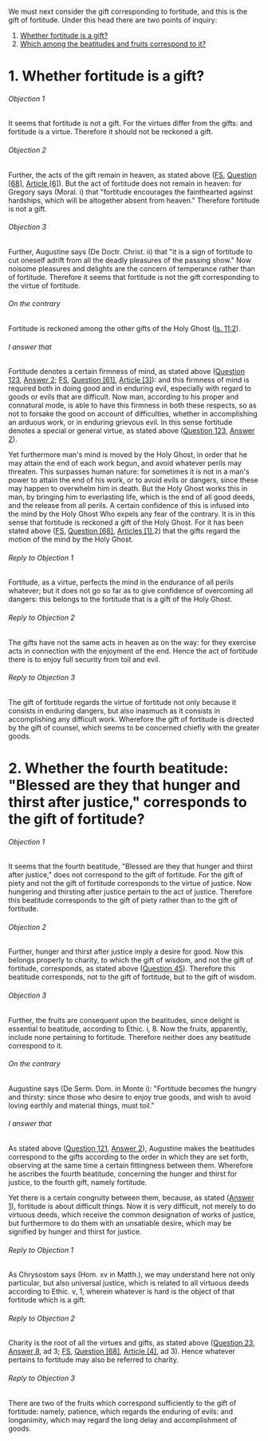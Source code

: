 We must next consider the gift corresponding to fortitude, and this is the gift of fortitude. Under this head there are two points of inquiry:  

1. [ Whether fortitude is a gift?](#1.%20Whether%20fortitude%20is%20a%20gift?)
2. [ Which among the beatitudes and fruits correspond to it?](#2.%20Whether%20the%20fourth%20beatitude:%20"Blessed%20are%20they%20that%20hunger%20and%20thirst%20after%20justice,"%20corresponds%20to%20the%20gift%20of%20fortitude?)



# 1. Whether fortitude is a gift? 

###### Objection 1
It seems that fortitude is not a gift. For the virtues differ from the gifts: and fortitude is a virtue. Therefore it should not be reckoned a gift.  

###### Objection 2
Further, the acts of the gift remain in heaven, as stated above ([FS](../FS.html), [Question \[68\]](../FS/FS068.html#FSQ68OUTP1), [Article \[6\]](../FS/FS068.html#FSQ68A6THEP1)). But the act of fortitude does not remain in heaven: for Gregory says (Moral. i) that "fortitude encourages the fainthearted against hardships, which will be altogether absent from heaven." Therefore fortitude is not a gift.  

###### Objection 3
Further, Augustine says (De Doctr. Christ. ii) that "it is a sign of fortitude to cut oneself adrift from all the deadly pleasures of the passing show." Now noisome pleasures and delights are the concern of temperance rather than of fortitude. Therefore it seems that fortitude is not the gift corresponding to the virtue of fortitude.  

###### On the contrary
Fortitude is reckoned among the other gifts of the Holy Ghost ([Is. 11:2](http://bible.gospelcom.net/bible?Is++11:2)).  

###### I answer that
Fortitude denotes a certain firmness of mind, as stated above ([Question 123](../123-124.%20Fortitude/123.%20Fortitude.md), [Answer 2](../123-124.%20Fortitude/123.%20Fortitude.md#2.%20Whether%20fortitude%20is%20a%20special%20virtue?%20); [FS](../FS.html), [Question \[61\]](../FS/FS061.html#FSQ61OUTP1), [Article \[3\]](../FS/FS061.html#FSQ61A3THEP1)): and this firmness of mind is required both in doing good and in enduring evil, especially with regard to goods or evils that are difficult. Now man, according to his proper and connatural mode, is able to have this firmness in both these respects, so as not to forsake the good on account of difficulties, whether in accomplishing an arduous work, or in enduring grievous evil. In this sense fortitude denotes a special or general virtue, as stated above ([Question 123](../123-124.%20Fortitude/123.%20Fortitude.md), [Answer 2](../123-124.%20Fortitude/123.%20Fortitude.md#2.%20Whether%20fortitude%20is%20a%20special%20virtue?%20)).  

Yet furthermore man's mind is moved by the Holy Ghost, in order that he may attain the end of each work begun, and avoid whatever perils may threaten. This surpasses human nature: for sometimes it is not in a man's power to attain the end of his work, or to avoid evils or dangers, since these may happen to overwhelm him in death. But the Holy Ghost works this in man, by bringing him to everlasting life, which is the end of all good deeds, and the release from all perils. A certain confidence of this is infused into the mind by the Holy Ghost Who expels any fear of the contrary. It is in this sense that fortitude is reckoned a gift of the Holy Ghost. For it has been stated above ([FS](../FS.html), [Question \[68\]](../FS/FS068.html#FSQ68OUTP1), [Articles \[1\]](../FS/FS068.html#FSQ68ATHEP1),2) that the gifts regard the motion of the mind by the Holy Ghost.  

###### Reply to Objection 1
Fortitude, as a virtue, perfects the mind in the endurance of all perils whatever; but it does not go so far as to give confidence of overcoming all dangers: this belongs to the fortitude that is a gift of the Holy Ghost.  

###### Reply to Objection 2
The gifts have not the same acts in heaven as on the way: for they exercise acts in connection with the enjoyment of the end. Hence the act of fortitude there is to enjoy full security from toil and evil.  

###### Reply to Objection 3
The gift of fortitude regards the virtue of fortitude not only because it consists in enduring dangers, but also inasmuch as it consists in accomplishing any difficult work. Wherefore the gift of fortitude is directed by the gift of counsel, which seems to be concerned chiefly with the greater goods.  




# 2. Whether the fourth beatitude: "Blessed are they that hunger and thirst after justice," corresponds to the gift of fortitude? 

###### Objection 1
It seems that the fourth beatitude, "Blessed are they that hunger and thirst after justice," does not correspond to the gift of fortitude. For the gift of piety and not the gift of fortitude corresponds to the virtue of justice. Now hungering and thirsting after justice pertain to the act of justice. Therefore this beatitude corresponds to the gift of piety rather than to the gift of fortitude.  

###### Objection 2
Further, hunger and thirst after justice imply a desire for good. Now this belongs properly to charity, to which the gift of wisdom, and not the gift of fortitude, corresponds, as stated above ([Question 45](../../../1-46.%20Theological%20Virtues/23-46.%20Charity/45.%20Gift%20of%20Wisdom.md)). Therefore this beatitude corresponds, not to the gift of fortitude, but to the gift of wisdom.

###### Objection 3
Further, the fruits are consequent upon the beatitudes, since delight is essential to beatitude, according to Ethic. i, 8. Now the fruits, apparently, include none pertaining to fortitude. Therefore neither does any beatitude correspond to it.  

###### On the contrary
Augustine says (De Serm. Dom. in Monte i): "Fortitude becomes the hungry and thirsty: since those who desire to enjoy true goods, and wish to avoid loving earthly and material things, must toil."  

###### I answer that
As stated above ([Question 121](../../118-122.%20Vices%20Opposed%20to%20Liberality/121.%20Piety.md), [Answer 2](../../118-122.%20Vices%20Opposed%20to%20Liberality/121.%20Piety.md#2.%20Whether%20the%20second%20beatitude,%20"Blessed%20are%20the%20meek,"%20corresponds%20to%20the%20gift%20of%20piety?%20)), Augustine makes the beatitudes correspond to the gifts according to the order in which they are set forth, observing at the same time a certain fittingness between them. Wherefore he ascribes the fourth beatitude, concerning the hunger and thirst for justice, to the fourth gift, namely fortitude.  

Yet there is a certain congruity between them, because, as stated ([Answer 1](#1.%20Whether%20fortitude%20is%20a%20gift?%20)), fortitude is about difficult things. Now it is very difficult, not merely to do virtuous deeds, which receive the common designation of works of justice, but furthermore to do them with an unsatiable desire, which may be signified by hunger and thirst for justice.  

###### Reply to Objection 1
As Chrysostom says (Hom. xv in Matth.), we may understand here not only particular, but also universal justice, which is related to all virtuous deeds according to Ethic. v, 1, wherein whatever is hard is the object of that fortitude which is a gift.  

###### Reply to Objection 2
Charity is the root of all the virtues and gifts, as stated above ([Question 23](../../../1-46.%20Theological%20Virtues/23-46.%20Charity/23.%20Charity,%20Considered%20in%20Itself.md), [Answer 8](../../../1-46.%20Theological%20Virtues/23-46.%20Charity/23.%20Charity,%20Considered%20in%20Itself.md#8.%20Whether%20charity%20is%20the%20form%20of%20the%20virtues?%20), ad 3; [FS](../FS.html), [Question \[68\]](../FS/FS068.html#FSQ68OUTP1), [Article \[4\]](../FS/FS068.html#FSQ68A4THEP1), ad 3). Hence whatever pertains to fortitude may also be referred to charity.  

###### Reply to Objection 3
There are two of the fruits which correspond sufficiently to the gift of fortitude: namely, patience, which regards the enduring of evils: and longanimity, which may regard the long delay and accomplishment of goods.